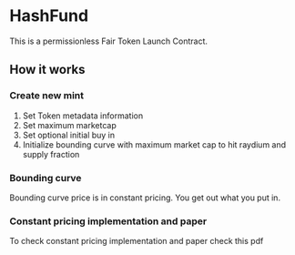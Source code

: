 # HashFund 
This is a permissionless Fair Token Launch Contract.

## How it works 

### Create new mint
1. Set Token metadata information
2. Set maximum marketcap
3. Set optional initial buy in
4. Initialize bounding curve with maximum market cap to hit raydium and supply fraction

### Bounding curve 

Bounding curve price is in constant pricing. You get out what you put in.

### Constant pricing implementation and paper 

To check constant pricing implementation and paper check this pdf 
